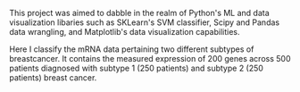 This project was aimed to dabble in the realm of Python's ML and data visualization libaries such as SKLearn's SVM classifier, Scipy and Pandas data wrangling, and Matplotlib's data visualization capabilities.

Here I classify the mRNA data pertaining two different subtypes of breastcancer. It contains the measured expression of 200 genes across 500 patients diagnosed with subtype
1 (250 patients) and subtype 2 (250 patients) breast cancer. 
